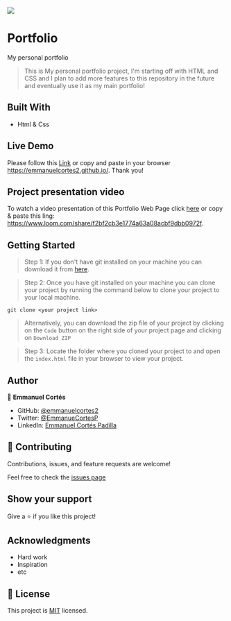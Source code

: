 ![](https://img.shields.io/badge/Microverse-blueviolet)

# Portfolio
My personal portfolio

> This is My personal portfolio project, I'm starting off with HTML and CSS and I plan to add more features to this repository in the future and eventually use it as my main portfolio!

## Built With

- Html & Css

## Live Demo

Please follow this [Link](https://emmanuelcortes2.github.io/) or copy and paste in your browser https://emmanuelcortes2.github.io/. Thank you!

## Project presentation video

To watch a video presentation of this Portfolio Web Page click [here](https://www.loom.com/share/f2bf2cb3e1774a63a08acbf9dbb0972f) or copy & paste this ling: https://www.loom.com/share/f2bf2cb3e1774a63a08acbf9dbb0972f. 

## Getting Started

>Step 1: If you don't have git installed on your machine you can download it from [here](https://git-scm.com/downloads).

>Step 2: Once you have git installed on your machine you can clone your project by running the command below to clone your project to your local machine.

`git clone <your project link>`

>Alternatively, you can download the zip file of your project by clicking on the `Code` button on the right side of your project page and clicking on `Download ZIP`

>Step 3: Locate the folder where you cloned your project to and open the `index.html` file in your browser to view your project.


## Author

👤 **Emmanuel Cortés**

- GitHub: [@emmanuelcortes2](https://github.com/emmanuelcortes2)
- Twitter: [@EmmanueCortesP](https://twitter.com/EmmanuelCortesP)
- LinkedIn: [Emmanuel Cortés Padilla](www.linkedin.com/in/emmanuel-cortés-padilla-490982140)


## 🤝 Contributing

Contributions, issues, and feature requests are welcome!

Feel free to check the [issues page](https://github.com/emmanuelcortes2/MyPortfolio/issues)

## Show your support

Give a ⭐ if you like this project!

## Acknowledgments

- Hard work
- Inspiration
- etc

## 📝 License

This project is [MIT](./LICENSE) licensed.